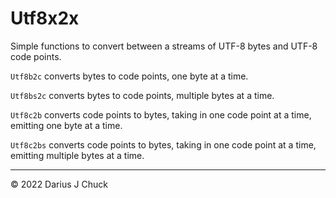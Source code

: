 # Utf8x2x

Simple functions to convert between a streams of UTF-8 bytes and UTF-8 code points.

`Utf8b2c` converts bytes to code points, one byte at a time.

`Utf8bs2c` converts bytes to code points, multiple bytes at a time.

`Utf8c2b` converts code points to bytes, taking in one code point at a time, emitting one byte at a time.

`Utf8c2bs` converts code points to bytes, taking in  one code point at a time, emitting multiple bytes at a time.


***

© 2022 Darius J Chuck
